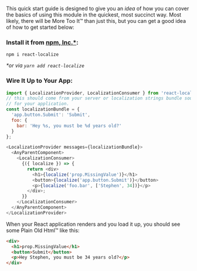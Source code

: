 This quick start guide is designed to give you an _idea_ of how you can cover
the basics of using this module in the quickest, most succinct way. Most likely,
there will be More Too It™ than just this, but you can get a good idea of how
to get started below:

### Install it from [npm, Inc.*](http://www.npmjs.org):
`npm i react-localize`

_*or via `yarn add react-localize`_

### Wire It Up to Your App:

```js
import { LocalizationProvider, LocalizationConsumer } from 'react-localize';
// this should come from your server or localization strings bundle source
// for your application.
const localizationBundle = {
  'app.button.Submit': 'Submit',
  foo: {
    bar: 'Hey %s, you must be %d years old?'
  }
};

<LocalizationProvider messages={localizationBundle}>
  <AnyParentComponent>
    <LocalizationConsumer>
      {({ localize }) => {
        return <div>
          <h1>{localize('prop.MissingValue')}</h1>
          <button>{localize('app.button.Submit')}</button>
          <p>{localize('foo.bar', ['Stephen', 34])}</p>
        </div>;
      }}
    </LocalizationConsumer>
  </AnyParentComponent>
</LocalizationProvider>
```

When your React application renders and you load it up, you should see some
Plain Old Html™ like this:

```html
<div>
  <h1>prop.MissingValue</h1>
  <button>Submit</button>
  <p>Hey Stephen, you must be 34 years old?</p>
</div>
```
